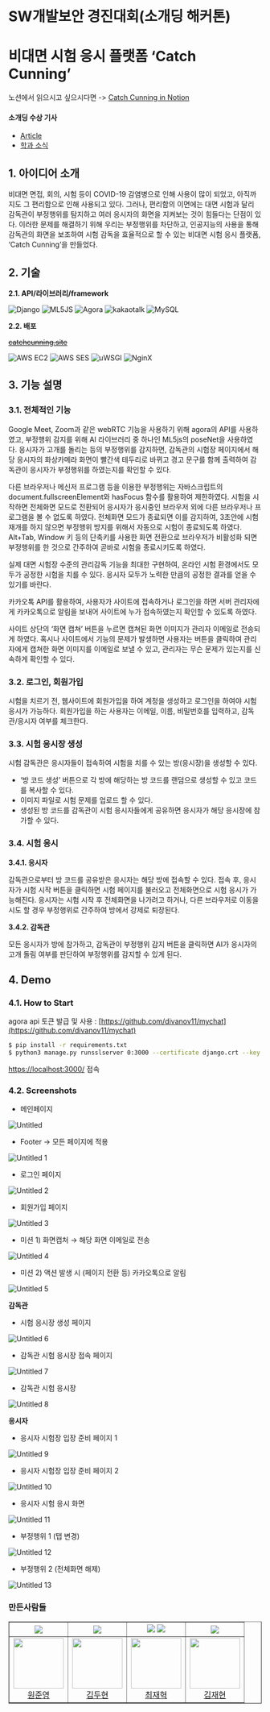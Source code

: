 # SW개발보안 경진대회(소개딩 해커톤)

# 비대면 시험 응시 플랫폼 ‘Catch Cunning’

노션에서 읽으시고 싶으시다면 -> [Catch Cunning in Notion](https://www.notion.so/readme-fa3486fa7ee74676a9f6f260317dfa71)

#### 소개딩 수상 기사
- [Article](https://www.etnews.com/20220901000170)
- [학과 소식](https://cse.yu.ac.kr/cse/community/news.do?mode=view&articleNo=6814205&article.offset=0&articleLimit=10)


## 1. 아이디어 소개

비대면 면접, 회의, 시험 등이 COVID-19 감염병으로 인해 사용이 많이 되었고, 아직까지도 그 편리함으로 인해 사용되고 있다. 그러나, 편리함의 이면에는 대면 시험과 달리 감독관이 부정행위를 탐지하고 여러 응시자의 화면을 지켜보는 것이 힘들다는 단점이 있다.
이러한 문제를 해결하기 위해 우리는 부정행위를 차단하고, 인공지능의 사용을 통해 감독관의 화면을 보조하여 시험 감독을 효율적으로 할 수 있는 비대면 시험 응시 플랫폼, ‘Catch Cunning’을 만들었다.

## 2. 기술

**2.1. API/라이브러리/framework**

![Django](https://img.shields.io/badge/Django-092E20?style=for-the-badge&logo=django&logoColor=white)
![ML5JS](https://img.shields.io/badge/ml5.js-ED225D?style=for-the-badge&logo=p5.js&logoColor=white)
![Agora](https://img.shields.io/badge/agora_api-099DFD?style=for-the-badge&logo=agora&logoColor=white)
![kakaotalk](https://img.shields.io/badge/kakaotalk_api-FFCD00?style=for-the-badge&logo=kakaotalk&logoColor=white)
![MySQL](https://img.shields.io/badge/MySQL-4479A1?style=for-the-badge&logo=mysql&logoColor=white)

**2.2. 배포**

~~[catchcunning.site](http://catchcunning.site)~~

![AWS EC2](https://img.shields.io/badge/AWS_EC2-FF9900?style=for-the-badge&logo=amazonec2&logoColor=white)
![AWS SES](https://img.shields.io/badge/AWS_SES-232F3E?style=for-the-badge&logo=amazonaws&logoColor=white)
![uWSGI](https://img.shields.io/badge/uwsgi-00BF6F?style=for-the-badge&)
![NginX](https://img.shields.io/badge/NGinX-009639?style=for-the-badge&logo=nginx&logoColor=white)

## 3. 기능 설명

### 3.1. 전체적인 기능

Google Meet, Zoom과 같은 webRTC 기능을 사용하기 위해 agora의 API를 사용하였고, 부정행위 감지를 위해 AI 라이브러리 중 하나인 ML5js의 poseNet을 사용하였다. 응시자가 고개를 돌리는 등의 부정행위를 감지하면, 감독관의 시험장 페이지에서 해당 응시자의 화상카메라 화면이 빨간색 테두리로 바뀌고 경고 문구를 함께 출력하여 감독관이 응시자가 부정행위를 하였는지를 확인할 수 있다.

다른 브라우저나 메신저 프로그램 등을 이용한 부정행위는 자바스크립트의 document.fullscreenElement와 hasFocus 함수를 활용하여 제한하였다. 시험을 시작하면 전체화면 모드로 전환되어 응시자가 응시중인 브라우저 외에 다른 브라우저나 프로그램을 볼 수 없도록 하였다. 전체화면 모드가 종료되면 이를 감지하여, 3초안에 시험 재개를 하지 않으면 부정행위 방지를 위해서 자동으로 시험이 종료되도록 하였다. Alt+Tab, Window 키 등의 단축키를 사용한 화면 전환으로 브라우저가 비활성화 되면 부정행위를 한 것으로 간주하여 곧바로 시험을 종료시키도록 하였다.

실제 대면 시험장 수준의 관리감독 기능을 최대한 구현하여, 온라인 시험 환경에서도 모두가 공정한 시험을 치를 수 있다. 응시자 모두가 노력한 만큼의 공정한 결과를 얻을 수 있기를 바란다.

카카오톡 API를 활용하여, 사용자가 사이트에 접속하거나 로그인을 하면 서버 관리자에게 카카오톡으로 알림을 보내어 사이트에 누가 접속하였는지 확인할 수 있도록 하였다.

사이트 상단의 ‘화면 캡쳐’ 버튼을 누르면 캡쳐된 화면 이미지가 관리자 이메일로 전송되게 하였다. 혹시나 사이트에서 기능의 문제가 발생하면 사용자는 버튼을 클릭하여 관리자에게 캡쳐한 화면 이미지를 이메일로 보낼 수 있고, 관리자는 무슨 문제가 있는지를 신속하게 확인할 수 있다.

### 3.2. 로그인, 회원가입

시험을 치르기 전, 웹사이트에 회원가입을 하여 계정을 생성하고 로그인을 하여야 시험 응시가 가능하다. 회원가입을 하는 사용자는 이메일, 이름, 비밀번호를 입력하고, 감독관/응시자 여부를 체크한다.

### 3.3. 시험 응시장 생성

시험 감독관은 응시자들이 접속하여 시험을 치를 수 있는 방(응시장)을 생성할 수 있다.

- ‘방 코드 생성’ 버튼으로 각 방에 해당하는 방 코드를 랜덤으로 생성할 수 있고 코드를 복사할 수 있다.
- 이미지 파일로 시험 문제를 업로드 할 수 있다.
- 생성된 방 코드를 감독관이 시험 응시자들에게 공유하면 응시자가 해당 응시장에 참가할 수 있다.

### 3.4. 시험 응시

**3.4.1. 응시자**

감독관으로부터 방 코드를 공유받은 응시자는 해당 방에 접속할 수 있다. 접속 후, 응시자가 시험 시작 버튼을 클릭하면 시험 페이지를 불러오고 전체화면으로 시험 응시가 가능해진다. 응시자는 시험 시작 후 전체화면을 나가려고 하거나, 다른 브라우저로 이동을 시도 할 경우 부정행위로 간주하여 방에서 강제로 퇴장된다.

**3.4.2. 감독관**

모든 응시자가 방에 참가하고, 감독관이 부정행위 감지 버튼을 클릭하면 AI가 응시자의 고개 돌림 여부를 판단하여 부정행위를 감지할 수 있게 된다.

## 4. Demo

### 4.1. How to Start

agora api 토큰 발급 및 사용 : [https://github.com/divanov11/mychat](https://github.com/divanov11/mychat)

```bash
$ pip install -r requirements.txt
$ python3 manage.py runsslserver 0:3000 --certificate django.crt --key django.key
```

[https://localhost:3000/](https://localhost:3000/) 접속

### 4.2. Screenshots

- 메인페이지

![Untitled](https://user-images.githubusercontent.com/77189999/188304230-87505446-b0a1-4d58-9e53-2a1c826b29c7.png)

- Footer → 모든 페이지에 적용

![Untitled 1](https://user-images.githubusercontent.com/77189999/188304232-b81be920-947a-4a64-804f-0f25e179f7d4.png)

- 로그인 페이지

![Untitled 2](https://user-images.githubusercontent.com/77189999/188304233-17c7e0b4-b43d-4bb3-b206-6bd2f9cf9744.png)

- 회원가입 페이지

![Untitled 3](https://user-images.githubusercontent.com/77189999/188304234-6b6bb5b7-3afb-4919-82cf-e8857a54ea4c.png)

- 미션 1) 화면캡처 → 해당 화면 이메일로 전송

![Untitled 4](https://user-images.githubusercontent.com/77189999/188304215-9e28eea0-fe46-4434-b045-0e58049b5a0c.png)

- 미션 2) 액션 발생 시 (페이지 전환 등) 카카오톡으로 알림

![Untitled 5](https://user-images.githubusercontent.com/77189999/188304217-bb35a634-efa6-4d55-9f56-29db48850708.png)

**감독관**

- 시험 응시장 생성 페이지

![Untitled 6](https://user-images.githubusercontent.com/77189999/188304218-b2d2c796-899e-44ca-b47b-fb48de87ff23.png)

- 감독관 시험 응시장 접속 페이지

![Untitled 7](https://user-images.githubusercontent.com/77189999/188304221-8e41eee5-4f9d-4413-9d57-05fe274d415c.png)

- 감독관 시험 응시장

![Untitled 8](https://user-images.githubusercontent.com/77189999/188304222-92cbae86-0d5a-4285-8bb0-2ee37cc6ea48.png)

**응시자**

- 응시자 시험장 입장 준비 페이지 1

![Untitled 9](https://user-images.githubusercontent.com/77189999/188304225-a0d39b52-3400-4386-ad25-d4830c56c28f.png)

- 응시자 시험장 입장 준비 페이지 2

![Untitled 10](https://user-images.githubusercontent.com/77189999/188304226-1ba454b9-33d2-4f58-94e0-b76ddcb62787.png)

- 응시자 시험 응시 화면

![Untitled 11](https://user-images.githubusercontent.com/77189999/188304227-2c15a093-e322-454a-b5e9-d29ad6eef8f7.png)

- 부정행위 1 (탭 변경)

![Untitled 12](https://user-images.githubusercontent.com/77189999/188304228-a2999437-c1ce-4386-b5d0-7737f0f72ffb.png)

- 부정행위 2 (전체화면 해제)

![Untitled 13](https://user-images.githubusercontent.com/77189999/188304229-59552860-5844-4d0f-8e49-85bb5b3e257e.png)

### 만든사람들

<table border="1">
    <th>
        <img src="https://img.shields.io/badge/frontend-02569B?style=for-the-badge&logo=flutter&logoColor=white"></img>
    </th>
    <th>
        <img src="https://img.shields.io/badge/backend-092E20?style=for-the-badge&logo=django&logoColor=white"></img>
    </th>
    <th>
        <img src="https://img.shields.io/badge/backend-092E20?style=for-the-badge&logo=django&logoColor=white"></img>
        <img src="https://img.shields.io/badge/ML-ED225D?style=for-the-badge&logo=p5.js&logoColor=white"></img>
    </th>
    <th>
        <img src="https://img.shields.io/badge/Special Thanks-000000?style=for-the-badge"></img>
    </th>
    <tr>
        <td align="center">
            <img src="https://avatars.githubusercontent.com/u/92203597?v=4" width="100px;"> <br/>
            <a href="https://github.com/Junyoung-WON">원준영</a>
        </td>
        <td align="center">
            <img src="https://avatars.githubusercontent.com/u/102767676?v=4" width="100px;"> <br/>
            <a href="https://github.com/iamdudumon">김두현</a>
        </td>
        <td align="center">
            <img src="https://avatars.githubusercontent.com/u/77189999?v=4" width="100px;"> <br/>
            <a href="https://github.com/jjaegii">최재혁</a>
        </td>
        <td align="center">
            <img src="https://avatars.githubusercontent.com/u/84281599?v=4" width="100px;"> <br/>
            <a href="https://github.com/Gordned">김재현</a>
        </td>
    </tr>
</table>
